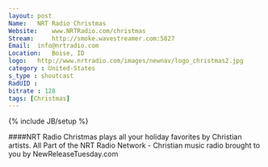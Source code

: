 ```yaml
---
layout: post
Name: 	NRT Radio Christmas
Website: 	www.NRTRadio.com/christmas
Stream: 	http://smoke.wavestreamer.com:5827
Email: 	info@nrtradio.com
Location: 	Boise, ID
logo: 	http://www.nrtradio.com/images/newnav/logo_christmas2.jpg
category : United-States
s_type : shoutcast
RadUID : 
bitrate : 128
tags: [Christmas]
---
```

{% include JB/setup %}

####NRT Radio Christmas plays all your holiday favorites by Christian artists. All Part of the NRT Radio Network - Christian music radio brought to you by NewReleaseTuesday.com